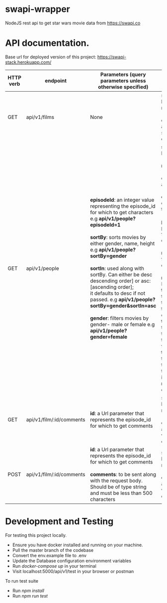 # swapi-wrapper

NodeJS rest api to get star wars movie data from https://swapi.co

# API documentation.

Base url for deployed version of this project: https://swapi-stack.herokuapp.com/

HTTP verb | endpoint | Parameters (query parameters unless otherwise specified) | Response | Description
|------|------|------|-----|-----|
GET | api/v1/films | None | success: boolean, message: [success or an error message (if any)], data: [all star wars movies data]| This resource fetches all star wars films with number of comments (anonynous). 
GET | api/v1/people | **episodeId**: an integer value representing the episode_id for which to get characters e.g **api/v1/people?episodeId=1**<br/> <br/> **sortBy**: sorts movies by either gender, name, height e.g **api/v1/people?sortBy=gender**<br/> <br/> **sortIn**: used along with sortBy. Can either be desc descending order] or asc: [ascending order]; <br/> it defaults to desc if not passed. e.g **api/v1/people?sortBy=gender&sortIn=asc** <br/> <br/> **gender**: filters movies by gender- male or female e.g **api/v1/people?gender=female** | **success**: boolean, <br/> <br/> **message**: [success or an error message (if any)],<br/> <br/> **count**: number of characters in the result set,<br/><br/> **previous**: previous page for paginated data,<br/><br/> **next**: next page for paginated data, <br/> <br/> **meta**: Contains MetaData <br/> **totalHeight(Cm)**: total height of the characters in the result set in centimeters,<br/> **totalHeight(Ft)**: total height of the characters in the result set in feet,<br/> **totalHeight(In)**: total height of the characters in the result set in inches,<br/> **results**: [Movie characters]| This resource fetches all star wars film characters or film characters for a particular star wars movie. 
GET | api/v1/film/:id/comments | **id**: a Url parameter that represents the episode_id for which to get comments | success: boolean, message: [success or an error message (if any)], data: [Star wars movie comments]| This resource fetches all comments for the requested star wars movie 
POST | api/v1/film/:id/comments | **id**: a Url parameter that represents the episode_id for which to get comments <br /> <br /> **comments**: to be sent along with the request body. Should be of type string and must be less than 500 characters | success: boolean, message: [success or an error message (if any)], data: [Star wars movie comment]| This resource posts comments to the requested star wars movie

# Development and Testing

For testing this project locally.
 - Ensure you have docker installed and running on your machine.
 - Pull the master branch of the codebase
 - Convert the env.example file to .env
 - Update the Database configuration environment variables
 - Run *docker-compose up* in your terminal
 - Visit localhost:5000/api/v1/test in your browser or postman
 
To run test suite
  - Run *npm install*
  - Run *npm run test*
